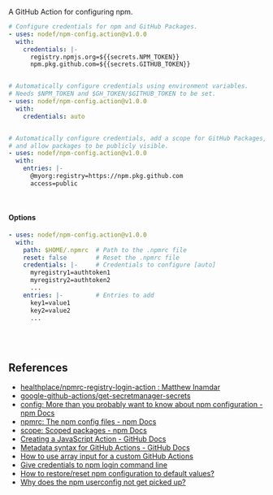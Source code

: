A GitHub Action for configuring npm.

```yaml
# Configure credentials for npm and GitHub Packages.
- uses: nodef/npm-config.action@v1.0.0
  with:
    credentials: |-
      registry.npmjs.org=${{secrets.NPM_TOKEN}}
      npm.pkg.github.com=${{secrets.GITHUB_TOKEN}}


# Automatically configure credentials using environment variables.
# Needs $NPM_TOKEN and $GH_TOKEN/$GITHUB_TOKEN to be set.
- uses: nodef/npm-config.action@v1.0.0
  with:
    credentials: auto


# Automatically configure credentials, add a scope for GitHub Packages,
# and allow packages to be publicly visible.
- uses: nodef/npm-config.action@v1.0.0
  with:
    entries: |-
      @myorg:registry=https://npm.pkg.github.com
      access=public
```

<br>


#### Options

```yaml
- uses: nodef/npm-config.action@v1.0.0
  with:
    path: $HOME/.npmrc  # Path to the .npmrc file
    reset: false        # Reset the .npmrc file
    credentials: |-     # Credentials to configure [auto]
      myregistry1=authtoken1
      myregistry2=authtoken2
      ...
    entries: |-         # Entries to add
      key1=value1
      key2=value2
      ...
```

<br>
<br>


## References

- [healthplace/npmrc-registry-login-action : Matthew Inamdar](https://github.com/healthplace/npmrc-registry-login-action)
- [google-github-actions/get-secretmanager-secrets](https://github.com/google-github-actions/get-secretmanager-secrets)
- [config: More than you probably want to know about npm configuration - npm Docs](https://docs.npmjs.com/cli/v9/using-npm/config)
- [npmrc: The npm config files - npm Docs](https://docs.npmjs.com/cli/v9/configuring-npm/npmrc)
- [scope: Scoped packages - npm Docs](https://docs.npmjs.com/cli/v9/using-npm/scope)
- [Creating a JavaScript Action - GitHub Docs](https://docs.github.com/en/actions/creating-actions/creating-a-javascript-action)
- [Metadata syntax for GitHub Actions - GitHub Docs](https://docs.github.com/en/actions/creating-actions/metadata-syntax-for-github-actions)
- [How to use array input for a custom GitHub Actions](https://stackoverflow.com/a/75420778/1413259)
- [Give credentials to npm login command line](https://stackoverflow.com/a/54540693/1413259)
- [How to restore/reset npm configuration to default values?](https://stackoverflow.com/a/20934521/1413259)
- [Why does the npm userconfig not get picked up?](https://stackoverflow.com/a/52316526/1413259)
